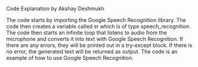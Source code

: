 Code Explanation by Akshay Deshmukh


The code starts by importing the Google Speech Recognition library.
The code then creates a variable called sr which is of type speech_recognition.
The code then starts an infinite loop that listens to audio from the microphone and converts it into text with Google Speech Recognition.
If there are any errors, they will be printed out in a try-except block.
If there is no error, the generated text will be returned as output.
The code is an example of how to use Google Speech Recognition.
